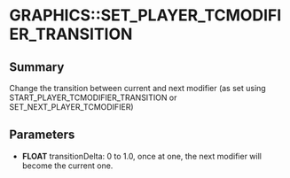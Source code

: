 # GRAPHICS::SET_PLAYER_TCMODIFIER_TRANSITION

## Summary
Change the transition between current and next modifier (as set using START_PLAYER_TCMODIFIER_TRANSITION or SET_NEXT_PLAYER_TCMODIFIER)

## Parameters
* **FLOAT** transitionDelta: 0 to 1.0, once at one, the next modifier will become the current one.